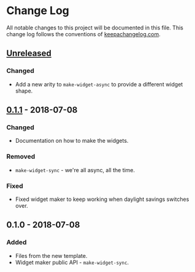 # Change Log
All notable changes to this project will be documented in this file. This change log follows the conventions of [keepachangelog.com](http://keepachangelog.com/).

## [Unreleased]
### Changed
- Add a new arity to `make-widget-async` to provide a different widget shape.

## [0.1.1] - 2018-07-08
### Changed
- Documentation on how to make the widgets.

### Removed
- `make-widget-sync` - we're all async, all the time.

### Fixed
- Fixed widget maker to keep working when daylight savings switches over.

## 0.1.0 - 2018-07-08
### Added
- Files from the new template.
- Widget maker public API - `make-widget-sync`.

[Unreleased]: https://github.com/your-name/adventofcode2017/compare/0.1.1...HEAD
[0.1.1]: https://github.com/your-name/adventofcode2017/compare/0.1.0...0.1.1
